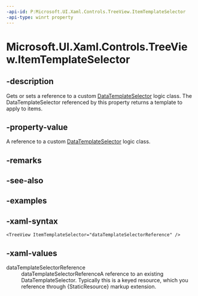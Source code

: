 ```yaml
---
-api-id: P:Microsoft.UI.Xaml.Controls.TreeView.ItemTemplateSelector
-api-type: winrt property
---
```

<!-- Property syntax.
public DataTemplateSelector ItemTemplateSelector { get;  set; }
-->

# Microsoft.UI.Xaml.Controls.TreeView.ItemTemplateSelector



## -description

Gets or sets a reference to a custom [DataTemplateSelector](/uwp/api/windows.ui.xaml.controls.datatemplateselector) logic class. The DataTemplateSelector referenced by this property returns a template to apply to items.



## -property-value

A reference to a custom [DataTemplateSelector](/uwp/api/windows.ui.xaml.controls.datatemplateselector) logic class.



## -remarks



## -see-also



## -examples



## -xaml-syntax

```xaml
<TreeView ItemTemplateSelector="dataTemplateSelectorReference" />
```



## -xaml-values
<dl><dt>dataTemplateSelectorReference</dt><dd>dataTemplateSelectorReferenceA reference to an existing DataTemplateSelector. Typically this is a keyed resource, which you reference through {StaticResource} markup extension.</dd>
</dl>



